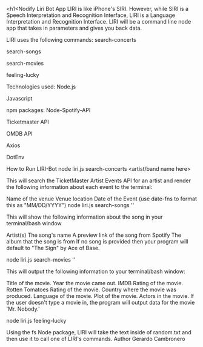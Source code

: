 


<h1<Nodify</h1>
Liri Bot App
LIRI is like iPhone's SIRI. However, while SIRI is a Speech Interpretation and Recognition Interface, LIRI is a Language Interpretation and Recognition Interface. LIRI will be a command line node app that takes in parameters and gives you back data.

LIRI uses the following commands:
search-concerts

search-songs

search-movies

feeling-lucky

Technologies used:
Node.js

Javascript

npm packages:
Node-Spotify-API

Ticketmaster API

OMDB API

Axios

DotEnv

How to Run LIRI-Bot
node liri.js search-concerts <artist/band name here>

This will search the TicketMaster Artist Events API for an artist and render the following information about each event to the terminal:

Name of the venue
Venue location
Date of the Event (use date-fns to format this as "MM/DD/YYYY")
node liri.js search-songs '<song name here>'

This will show the following information about the song in your terminal/bash window

Artist(s)
The song's name
A preview link of the song from Spotify
The album that the song is from
If no song is provided then your program will default to "The Sign" by Ace of Base.

node liri.js search-movies '<movie name here>'

This will output the following information to your terminal/bash window:

Title of the movie.
Year the movie came out.
IMDB Rating of the movie.
Rotten Tomatoes Rating of the movie.
Country where the movie was produced.
Language of the movie.
Plot of the movie.
Actors in the movie.
If the user doesn't type a movie in, the program will output data for the movie 'Mr. Nobody.'

node liri.js feeling-lucky

Using the fs Node package, LIRI will take the text inside of random.txt and then use it to call one of LIRI's commands.
Author
Gerardo Cambronero
